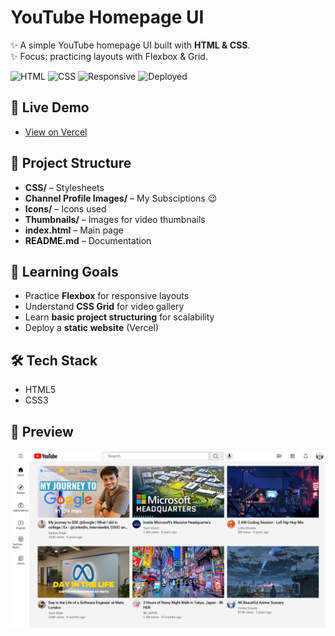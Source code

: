 # YouTube Homepage UI 

✨ A simple YouTube homepage UI built with **HTML & CSS**.  
✨ Focus: practicing layouts with Flexbox & Grid.  

![HTML](https://img.shields.io/badge/HTML5-E34F26?style=flat&logo=html5&logoColor=white)
![CSS](https://img.shields.io/badge/CSS3-1572B6?style=flat&logo=css3&logoColor=white)
![Responsive](https://img.shields.io/badge/Responsive%20Design-Yes-brightgreen)
![Deployed](https://img.shields.io/badge/Deployed%20on-Vercel-black?logo=vercel)


## 🚀 Live Demo
- [View on Vercel](https://youtubeui-nu.vercel.app/)

## 📂 Project Structure
- **CSS/** – Stylesheets  
- **Channel Profile Images/** – My Subsciptions 😉  
- **Icons/** – Icons used  
- **Thumbnails/** – Images for video thumbnails  
- **index.html** – Main page  
- **README.md** – Documentation  

## 📖 Learning Goals
- Practice **Flexbox** for responsive layouts  
- Understand **CSS Grid** for video gallery  
- Learn **basic project structuring** for scalability 
- Deploy a **static website** (Vercel)  

## 🛠️ Tech Stack
- HTML5  
- CSS3  

## 📸 Preview
![UI Preview](Thumbnails/screenshot.png)